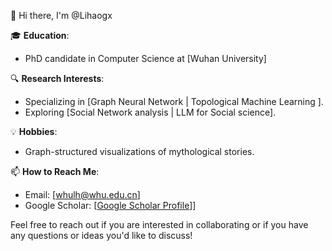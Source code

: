 👋 Hi there, I'm @Lihaogx

🎓 **Education**:
- PhD candidate in Computer Science at [Wuhan University]

🔍 **Research Interests**:
- Specializing in [Graph Neural Network | Topological Machine Learning ].
- Exploring [Social Network analysis | LLM for Social science].

💡 **Hobbies**:
- Graph-structured visualizations of mythological stories.

📫 **How to Reach Me**:
- Email: [whulh@whu.edu.cn]
- Google Scholar: [[Google Scholar Profile](https://scholar.google.com/citations?user=xv78JsEAAAAJ&hl=zh-CN)]]

Feel free to reach out if you are interested in collaborating or if you have any questions or ideas you'd like to discuss!
